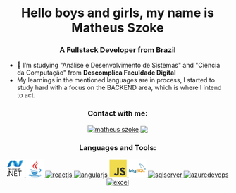 <h1 align="center">Hello boys and girls, my name is Matheus Szoke</h1>
<h3 align="center">A Fullstack Developer from Brazil</h3>

- 🔭 I’m studying "Análise e Desenvolvimento de Sistemas" and "Ciência da Computação" from **Descomplica Faculdade Digital**
- My learnings in the mentioned languages are in process, I started to study hard with a focus on the BACKEND area, which is where I intend to act.

<h3 align="center">Contact with me:</h3>
<p align="center">
  <a href="https://www.linkedin.com/in/matheus-henrique-szoke-la-motta-b819241a5/" target="blank">
    <img align="center" src="https://img.shields.io/badge/LinkedIn-0077B5?style=for-the-badge&logo=linkedin&logoColor=white" alt="matheus szoke"/>
  </a>
  <a href="https://api.whatsapp.com/send?phone=5511991381138&" target="_blank">
    <img align="center" src="https://img.shields.io/badge/WhatsApp-25D366?style=for-the-badge&logo=whatsapp&logoColor=white" />
  </a>
</p>

<h3 align="center">Languages and Tools:</h3>
<p align="center">
  <a href="https://dotnet.microsoft.com/" target="_blank" title=".NET 4+">
    <img src="https://raw.githubusercontent.com/devicons/devicon/master/icons/dot-net/dot-net-original-wordmark.svg" alt="dotnet" width="40" height="40"/>
  </a>
  <a href="https://www.java.com" target="_blank" title="Java">
    <img src="https://raw.githubusercontent.com/devicons/devicon/master/icons/java/java-original.svg" alt="java" width="40" height="40"/> 
  </a>
  <a href="https://react.dev/" target="_blank" title="ReactJS">
    <img src="https://img.icons8.com/?size=512&id=wPohyHO_qO1a&format=png" alt="reactjs" width="40" height="40"/> 
  </a>
  <a href="angularjs.org" target="_blank" title="AngularJS">
    <img src="https://img.icons8.com/?size=512&id=71257&format=png" alt="angularjs" width="40" height="40"/> 
  </a>
  <a href="https://developer.mozilla.org/en-US/docs/Web/JavaScript" target="_blank" title="JavaScript">
    <img src="https://raw.githubusercontent.com/devicons/devicon/master/icons/javascript/javascript-original.svg" alt="javascript" width="40" height="40"/>
  </a>
  <a href="https://www.mysql.com/" target="_blank" title="MySQL">
    <img src="https://raw.githubusercontent.com/devicons/devicon/master/icons/mysql/mysql-original-wordmark.svg" alt="mysql" width="40" height="40"/>
  </a>
  <a href="https://learn.microsoft.com/en-us/sql/ssms/download-sql-server-management-studio-ssms?view=sql-server-ver16" target="_blank" title="SQL Server">
    <img src="https://img.icons8.com/?size=512&id=laYYF3dV0Iew&format=png" alt="sqlserver" width="40" height="40"/>
  </a>
  <a href="https://azure.microsoft.com/pt-br/free/search/?ef_id=_k_Cj0KCQjwho-lBhC_ARIsAMpgModBfHn0rBKGC0gkLmCljIZW8EX9Lo9WyVQHJX8E58pzFQp12qqkNDMaAtZAEALw_wcB_k_&OCID=AIDcmmzmnb0182_SEM__k_Cj0KCQjwho-lBhC_ARIsAMpgModBfHn0rBKGC0gkLmCljIZW8EX9Lo9WyVQHJX8E58pzFQp12qqkNDMaAtZAEALw_wcB_k_&gclid=Cj0KCQjwho-lBhC_ARIsAMpgModBfHn0rBKGC0gkLmCljIZW8EX9Lo9WyVQHJX8E58pzFQp12qqkNDMaAtZAEALw_wcB" target="_blank" title="AzureDevOps">
    <img src="https://img.icons8.com/?size=512&id=VLKafOkk3sBX&format=png" alt="azuredevops" width="40" height="40"/> 
  </a>
  <a href="https://www.microsoft.com/pt-br/microsoft-365/p/excel/CFQ7TTC0HR4R?activetab=pivot:overviewtab&ef_id=_k_Cj0KCQjwho-lBhC_ARIsAMpgModp6kIkjpB8R9erToE6ES4q2IE1gRBLmPJ1I7yS6gpyQtTkdZMUc34aAs4DEALw_wcB_k_&OCID=AIDcmmq9ldqz5w_SEM__k_Cj0KCQjwho-lBhC_ARIsAMpgModp6kIkjpB8R9erToE6ES4q2IE1gRBLmPJ1I7yS6gpyQtTkdZMUc34aAs4DEALw_wcB_k_&gclid=Cj0KCQjwho-lBhC_ARIsAMpgModp6kIkjpB8R9erToE6ES4q2IE1gRBLmPJ1I7yS6gpyQtTkdZMUc34aAs4DEALw_wcB" target="_blank" title="Excel">
    <img src="https://img.icons8.com/?size=512&id=117561&format=png" alt="excel" width="40" height="40"/> 
  </a>
</p>
